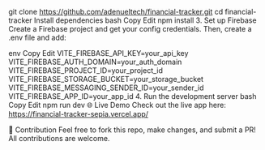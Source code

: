 git clone https://github.com/adenueltech/financial-tracker.git
cd financial-tracker
Install dependencies
bash
Copy
Edit
npm install
3. Set up Firebase
Create a Firebase project and get your config credentials. Then, create a .env file and add:

env
Copy
Edit
VITE_FIREBASE_API_KEY=your_api_key
VITE_FIREBASE_AUTH_DOMAIN=your_auth_domain
VITE_FIREBASE_PROJECT_ID=your_project_id
VITE_FIREBASE_STORAGE_BUCKET=your_storage_bucket
VITE_FIREBASE_MESSAGING_SENDER_ID=your_sender_id
VITE_FIREBASE_APP_ID=your_app_id
4. Run the development server
bash
Copy
Edit
npm run dev
🌐 Live Demo
Check out the live app here: https://financial-tracker-sepia.vercel.app/

🙌 Contribution
Feel free to fork this repo, make changes, and submit a PR! All contributions are welcome.
